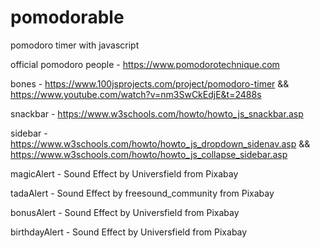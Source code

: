 # pomodorable
 pomodoro timer with javascript

 official pomodoro people - https://www.pomodorotechnique.com

 bones - https://www.100jsprojects.com/project/pomodoro-timer && https://www.youtube.com/watch?v=nm3SwCkEdjE&t=2488s
 
 snackbar - https://www.w3schools.com/howto/howto_js_snackbar.asp

 sidebar - https://www.w3schools.com/howto/howto_js_dropdown_sidenav.asp && https://www.w3schools.com/howto/howto_js_collapse_sidebar.asp

 magicAlert - Sound Effect by Universfield from Pixabay

 tadaAlert - Sound Effect by freesound_community from Pixabay

 bonusAlert - Sound Effect by Universfield from Pixabay

 birthdayAlert - Sound Effect by Universfield from Pixabay